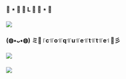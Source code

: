 ### 🍉 ⋆ 🍑  🎀  L  🎀  🍑 ⋆ 🍉
### ![](https://giffiles.alphacoders.com/254/2545.gif)
### (◍•ᴗ•◍) ミ💖 ꜍c꜉꜍o꜉꜍q꜉꜍u꜉꜍e꜉꜍t꜉꜍t꜉꜍e꜉ 💖彡
### ![](https://blogger.googleusercontent.com/img/b/R29vZ2xl/AVvXsEiXq62SnJbT4R3fQmjr_VfVitiXJPGS2s39hJcyUpZq_pd8rCG4B5sfRWQkji8Aql_dh4FO_VOV6O_qv5j2RwNBNuLRpz-WCL72O6UEGjEH1ufMJXSI6fcorxiFafrIn72JJpYir6gIaTo/s1600/Gato+dan%25C3%25A7ando+%2528Gif%2529.gif)
### ![](https://blogger.googleusercontent.com/img/b/R29vZ2xl/AVvXsEiAtsZgw14Kpac3I5-f7c08VRh57_Z4YieTV-Etsw77qIKhe4cqS9Mgstg7eChkOopXQLQRlEz2aewwFXLC_48k6_mxr5F_EG9jTpUsRP8mlnJqOLr6rH_EWBsX7mO-w-SUi7To2i6q8pZo/s1600/Gif+Gato+de+%25C3%25B3culos.gif)
<!--
**ueite/ueite** is a ✨ _special_ ✨ repository because its `README.md` (this file) appears on your GitHub profile.

Here are some ideas to get you started:

- 🔭 I’m currently working on ...
- 🌱 I’m currently learning ...
- 👯 I’m looking to collaborate on ...
- 🤔 I’m looking for help with ...
- 💬 Ask me about ...
- 📫 How to reach me: ...
- 😄 Pronouns: ...
- ⚡ Fun fact: ...
-->
